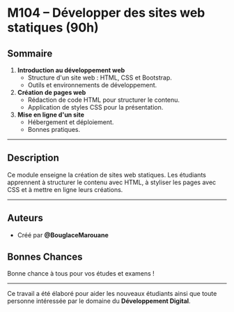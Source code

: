 # M104 – Développer des sites web statiques (90h)

## Sommaire
1. **Introduction au développement web** 
   - Structure d'un site web : HTML, CSS et Bootstrap.  
   - Outils et environnements de développement.  
2. **Création de pages web** 
   - Rédaction de code HTML pour structurer le contenu.  
   - Application de styles CSS pour la présentation.  
3. **Mise en ligne d'un site**  
   - Hébergement et déploiement.
   - Bonnes pratiques.

---

## Description
Ce module enseigne la création de sites web statiques. Les étudiants apprennent à structurer le contenu avec HTML, à styliser les pages avec CSS et à mettre en ligne leurs créations.

---

## Auteurs
- Créé par **@BouglaceMarouane**  

## Bonnes Chances
Bonne chance à tous pour vos études et examens !  

---

Ce travail a été élaboré pour aider les nouveaux étudiants ainsi que toute personne intéressée par le domaine du **Développement Digital**.
